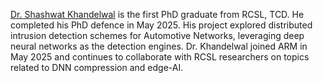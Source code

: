 [Dr. Shashwat Khandelwal](https://www.linkedin.com/in/shashwat-khandelwal-835770168/) is the first PhD graduate from RCSL, TCD. He completed his PhD defence in May 2025. His project explored distributed intrusion detection schemes for Automotive Networks, leveraging deep neural networks as the detection engines. Dr. Khandelwal joined ARM in May 2025 and continues to collaborate with RCSL researchers on topics related to DNN compression and edge-AI. 
